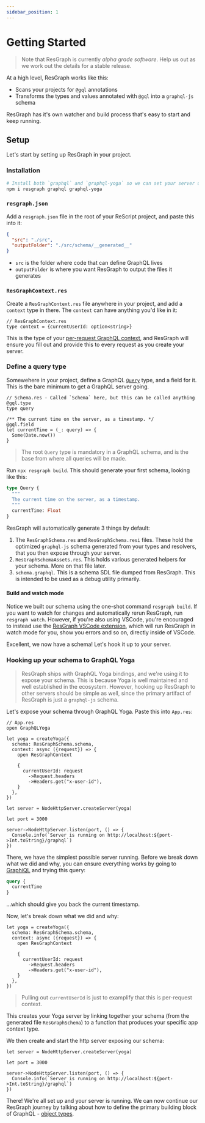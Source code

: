 ```yaml
---
sidebar_position: 1
---
```


# Getting Started

> Note that ResGraph is currently _alpha grade software_. Help us out as we work out the details for a stable release.

At a high level, ResGraph works like this:

- Scans your projects for `@gql` annotations
- Transforms the types and values annotated with `@gql` into a `graphql-js` schema

ResGraph has it's own watcher and build process that's easy to start and keep running.

## Setup

Let's start by setting up ResGraph in your project.

### Installation

```bash
# Install both `graphql` and `graphql-yoga` so we can set your server up
npm i resgraph graphql graphql-yoga
```

### `resgraph.json`

Add a `resgraph.json` file in the root of your ReScript project, and paste this into it:

```json
{
  "src": "./src",
  "outputFolder": "./src/schema/__generated__"
}
```

- `src` is the folder where code that can define GraphQL lives
- `outputFolder` is where you want ResGraph to output the files it generates

### `ResGraphContext.res`

Create a `ResGraphContext.res` file anywhere in your project, and add a `context` type in there. The `context` can have anything you'd like in it:

```rescript
// ResGraphContext.res
type context = {currentUserId: option<string>}
```

This is the type of your [per-request GraphQL context](object-types#using-app-context-in-field-functions), and ResGraph will ensure you fill out and provide this to every request as you create your server.

### Define a query type

Somewehere in your project, define a GraphQL [`Query`](query) type, and a field for it. This is the bare minimum to get a GraphQL server going.

```rescript
// Schema.res - Called `Schema` here, but this can be called anything
@gql.type
type query

/** The current time on the server, as a timestamp. */
@gql.field
let currentTime = (_: query) => {
  Some(Date.now())
}
```

> The root `Query` type is mandatory in a GraphQL schema, and is the base from where all queries will be made.

Run `npx resgraph build`. This should generate your first schema, looking like this:

```graphql
type Query {
  """
  The current time on the server, as a timestamp.
  """
  currentTime: Float
}
```

ResGraph will automatically generate 3 things by default:

1. The `ResGraphSchema.res` and `ResGraphSchema.resi` files. These hold the optimized `graphql-js` schema generated from your types and resolvers, that you then expose through your server.
2. `ResGraphSchemaAssets.res`. This holds various generated helpers for your schema. More on that file later.
3. `schema.graphql`. This is a schema SDL file dumped from ResGraph. This is intended to be used as a debug utility primarily.

#### Build and watch mode

Notice we built our schema using the one-shot command `resgraph build`. If you want to watch for changes and automatically rerun ResGraph, run `resgraph watch`. However, if you're also using VSCode, you're encouraged to instead use the [ResGraph VSCode extension](TODO), which will run ResGraph in watch mode for you, show you errors and so on, directly inside of VSCode.

Excellent, we now have a schema! Let's hook it up to your server.

### Hooking up your schema to GraphQL Yoga

> ResGraph ships with GraphQL Yoga bindings, and we're using it to expose your schema. This is because Yoga is well maintained and well established in the ecosystem. However, hooking up ResGraph to other servers should be simple as well, since the primary artifact of ResGraph is just a `graphql-js` schema.

Let's expose your schema through GraphQL Yoga. Paste this into `App.res`:

```rescript
// App.res
open GraphQLYoga

let yoga = createYoga({
  schema: ResGraphSchema.schema,
  context: async ({request}) => {
    open ResGraphContext

    {
      currentUserId: request
        ->Request.headers
        ->Headers.get("x-user-id"),
    }
  },
})

let server = NodeHttpServer.createServer(yoga)

let port = 3000

server->NodeHttpServer.listen(port, () => {
  Console.info(`Server is running on http://localhost:${port->Int.toString}/graphql`)
})
```

There, we have the simplest possible server running. Before we break down what we did and why, you can ensure everything works by going to [GraphiQL](http://localhost:3000/graphql) and trying this query:

```graphql
query {
  currentTime
}
```

...which should give you back the current timestamp.

Now, let's break down what we did and why:

```rescript
let yoga = createYoga({
  schema: ResGraphSchema.schema,
  context: async ({request}) => {
    open ResGraphContext

    {
      currentUserId: request
        ->Request.headers
        ->Headers.get("x-user-id"),
    }
  },
})
```

> Pulling out `currentUserId` is just to examplify that this is per-request context.

This creates your Yoga server by linking together your schema (from the generated file `ResGraphSchema`) to a function that produces your specific app context type.

We then create and start the http server exposing our schema:

```rescript
let server = NodeHttpServer.createServer(yoga)

let port = 3000

server->NodeHttpServer.listen(port, () => {
  Console.info(`Server is running on http://localhost:${port->Int.toString}/graphql`)
})
```

There! We're all set up and your server is running. We can now continue our ResGraph journey by talking about how to define the primary building block of GraphQL - [object types](object-types).
